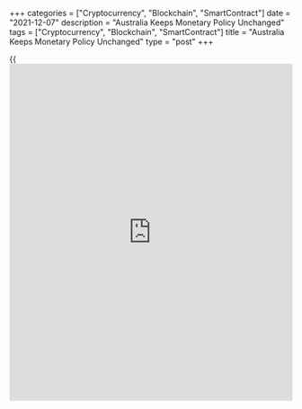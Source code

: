 +++
categories = ["Cryptocurrency", "Blockchain", "SmartContract"]
date = "2021-12-07"
description = "Australia Keeps Monetary Policy Unchanged"
tags = ["Cryptocurrency", "Blockchain", "SmartContract"]
title = "Australia Keeps Monetary Policy Unchanged"
type = "post"
+++

{{<iframe id="large-banner" src="https://www.bounty.group/#slide=21.0" width="100%" height="600" scrolling="no" style="border: 0px solid rgb(216, 221, 230); border-radius: 3px;">}}

Australia's central bank left its key interest rate and bond purchase
programme unchanged on Tuesday.

The [policy](https://www.fintechee.com/policy/) board of the Reserve Bank of Australia headed by Governor
Philip Lowe decided to leave its cash rate unchanged at a record low of
0.10 percent.

The board also voted to continue with the purchase of government
securities at the rate of A$4 billion a week until at least mid February
2022.

The Board will not increase the cash rate until actual inflation is
sustainably within the 2 to 3 percent target range, the bank said.

This will require the labor market to be tight enough to generate wages
growth that is materially higher than it is currently. This is likely to
take some time and the Board is prepared to be patient, RBA added.

For comments and feedback [contact](https://www.playgroundfx.com/contact/): editorial@rtt[news](https://www.letsplayfx.com/blog/forex-news-website/).com

[Economic News][1]

 **What parts of the world are seeing the best (and worst) economic
performances lately? Click[here][2] to check out our [Econ Scorecard][2]
and find out! See up-to-the-moment [ranking](https://www.playgroundfx.com/blog/crypto-exchange-ranking/)s for the best and worst
performers in [GDP][3], [unemployment rate][4], [inflation][5] and much
more.**

   1. www.rtt[news](https://www.letsplayfx.com/blog/forex-news-website/).com/Content/EconomicNews.aspx
   2. www.rtt[news](https://www.letsplayfx.com/blog/forex-news-website/).com/economic-scorecard/world-rank/retail-sales/highest-performance.aspx
   3. www.rtt[news](https://www.letsplayfx.com/blog/forex-news-website/).com/economic-scorecard/world-rank/GDP/highest-performance.aspx
   4. www.rtt[news](https://www.letsplayfx.com/blog/forex-news-website/).com/economic-scorecard/world-rank/unemployment-rate/lowest-performance.aspx
   5. www.rtt[news](https://www.letsplayfx.com/blog/forex-news-website/).com/economic-scorecard/world-rank/CPI/highest-performance.aspx